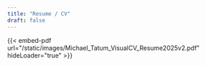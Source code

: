 ```yaml
---
title: "Resume / CV"
draft: false
---
```


{{< embed-pdf url="/static/images/Michael_Tatum_VisualCV_Resume2025v2.pdf" hideLoader="true" >}}
